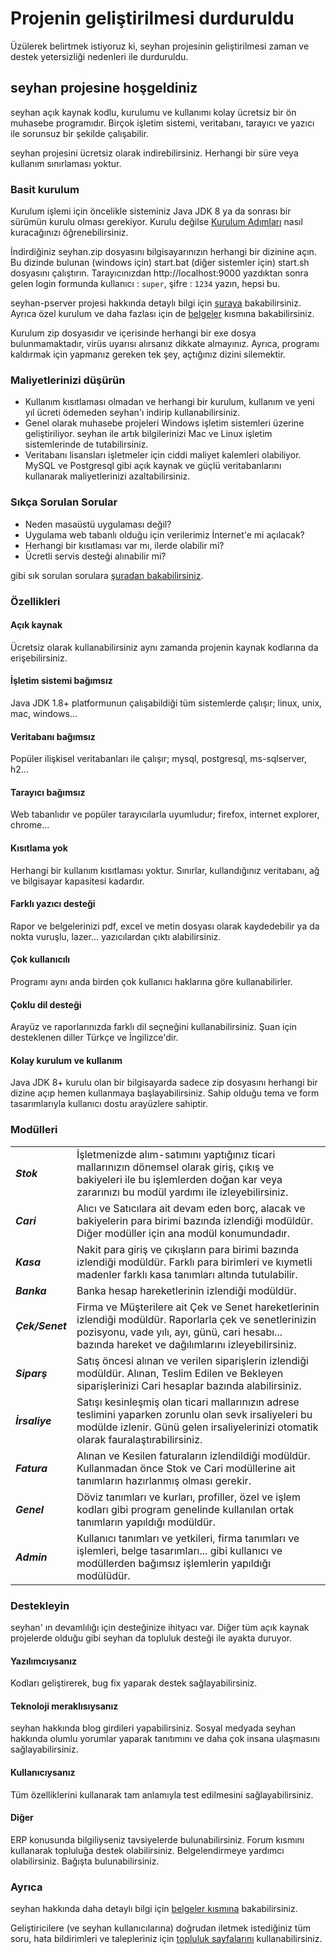 # Projenin geliştirilmesi durduruldu

Üzülerek belirtmek istiyoruz ki, seyhan projesinin geliştirilmesi zaman ve destek yetersizliği nedenleri ile durduruldu.

## seyhan projesine hoşgeldiniz

seyhan açık kaynak kodlu, kurulumu ve kullanımı kolay ücretsiz bir ön muhasebe programıdır. Birçok işletim sistemi, veritabanı, tarayıcı ve yazıcı ile sorunsuz bir şekilde çalışabilir.

seyhan projesini ücretsiz olarak indirebilirsiniz. Herhangi bir süre veya kullanım sınırlaması yoktur.

### Basit kurulum

Kurulum işlemi için öncelikle sisteminiz Java JDK 8 ya da sonrası bir sürümün kurulu olması gerekiyor. Kurulu değilse [Kurulum Adımları](https://github.com/seyhanp/seyhan/wiki/install) nasıl kuracağınızı öğrenebilirsiniz.

İndirdiğiniz seyhan.zip dosyasını bilgisayarınızın herhangi bir dizinine açın. Bu dizinde bulunan (windows için) start.bat (diğer sistemler için) start.sh dosyasını çalıştırın. Tarayıcınızdan http://localhost:9000 yazdıktan sonra gelen login formunda kullanıcı : `super`, şifre : `1234` yazın, hepsi bu.

seyhan-pserver projesi hakkında detaylı bilgi için [şuraya](https://github.com/seyhanp/seyhan/wiki/printing) bakabilirsiniz. Ayrıca özel kurulum ve daha fazlası için de [belgeler](https://github.com/seyhanp/seyhan/wiki) kısmına bakabilirsiniz.

Kurulum zip dosyasıdır ve içerisinde herhangi bir exe dosya bulunmamaktadır, virüs uyarısı alırsanız dikkate almayınız. Ayrıca, programı kaldırmak için yapmanız gereken tek şey, açtığınız dizini silemektir. 

### Maliyetlerinizi düşürün

* Kullanım kısıtlaması olmadan ve herhangi bir kurulum, kullanım ve yeni yıl ücreti ödemeden seyhan'ı indirip kullanabilirsiniz.
* Genel olarak muhasebe projeleri Windows işletim sistemleri üzerine geliştiriliyor. seyhan ile artık bilgilerinizi Mac ve Linux işletim sistemlerinde de tutabilirsiniz.
* Veritabanı lisansları işletmeler için ciddi maliyet kalemleri olabiliyor. MySQL ve Postgresql gibi açık kaynak ve güçlü veritabanlarını kullanarak maliyetlerinizi azaltabilirsiniz.

### Sıkça Sorulan Sorular

* Neden masaüstü uygulaması değil?
* Uygulama web tabanlı olduğu için verilerimiz İnternet'e mi açılacak?
* Herhangi bir kısıtlaması var mı, ilerde olabilir mi?
* Ücretli servis desteği alınabilir mi?

gibi sık sorulan sorulara [şuradan bakabilirsiniz](https://github.com/seyhanp/seyhan/wiki/faq).

### Özellikleri

#### Açık kaynak
Ücretsiz olarak kullanabilirsiniz aynı zamanda projenin kaynak kodlarına da erişebilirsiniz.

#### İşletim sistemi bağımsız
Java JDK 1.8+ platformunun çalışabildiği tüm sistemlerde çalışır; linux, unix, mac, windows...

#### Veritabanı bağımsız
Popüler ilişkisel veritabanları ile çalışır; mysql, postgresql, ms-sqlserver, h2...

#### Tarayıcı bağımsız
Web tabanlıdır ve popüler tarayıcılarla uyumludur; firefox, internet explorer, chrome...

#### Kısıtlama yok
Herhangi bir kullanım kısıtlaması yoktur. Sınırlar, kullandığınız veritabanı, ağ ve bilgisayar kapasitesi kadardır.

#### Farklı yazıcı desteği
Rapor ve belgelerinizi pdf, excel ve metin dosyası olarak kaydedebilir ya da nokta vuruşlu, lazer... yazıcılardan çıktı alabilirsiniz.

#### Çok kullanıcılı
Programı aynı anda birden çok kullanıcı haklarına göre kullanabilirler.

#### Çoklu dil desteği
Arayüz ve raporlarınızda farklı dil seçneğini kullanabilirsiniz. Şuan için desteklenen diller Türkçe ve İngilizce'dir.

#### Kolay kurulum ve kullanım
Java JDK 8+ kurulu olan bir bilgisayarda sadece zip dosyasını herhangi bir dizine açıp hemen kullanmaya başlayabilirsiniz. Sahip olduğu tema ve form tasarımlarıyla kullanıcı dostu arayüzlere sahiptir.

### Modülleri

| | |
|-|-|
| _**Stok**_      | İşletmenizde alım-satımını yaptığınız ticari mallarınızın dönemsel olarak giriş, çıkış ve bakiyeleri ile bu işlemlerden doğan kar veya zararınızı bu modül yardımı ile izleyebilirsiniz. |
| _**Cari**_      | Alıcı ve Satıcılara ait devam eden borç, alacak ve bakiyelerin para birimi bazında izlendiği modüldür. Diğer modüller için ana modül konumundadır. |
| _**Kasa**_      | Nakit para giriş ve çıkışların para birimi bazında izlendiği modüldür. Farklı para birimleri ve kıymetli madenler farklı kasa tanımları altında tutulabilir. |
| _**Banka**_     | Banka hesap hareketlerinin izlendiği modüldür. |
| _**Çek/Senet**_ | Firma ve Müşterilere ait Çek ve Senet hareketlerinin izlendiği modüldür. Raporlarla çek ve senetlerinizin pozisyonu, vade yılı, ayı, günü, cari hesabı... bazında hareket ve dağılımlarını izleyebilirsiniz. |
| _**Siparş**_    | Satış öncesi alınan ve verilen siparişlerin izlendiği modüldür. Alınan, Teslim Edilen ve Bekleyen siparişlerinizi Cari hesaplar bazında alabilirsiniz. |
| _**İrsaliye**_  | Satışı kesinleşmiş olan ticari mallarınızın adrese teslimini yaparken zorunlu olan sevk irsaliyeleri bu modülde izlenir. Günü gelen irsaliyelerinizi otomatik olarak fauralaştırabilirsiniz. |
| _**Fatura**_  | Alınan ve Kesilen faturaların izlendildiği modüldür. Kullanmadan önce Stok ve Cari modüllerine ait tanımların hazırlanmış olması gerekir. |
| _**Genel**_     | Döviz tanımları ve kurları, profiller, özel ve işlem kodları gibi program genelinde kullanılan ortak tanımların yapıldığı modüldür. |
| _**Admin**_     | Kullanıcı tanımları ve yetkileri, firma tanımları ve işlemleri, belge tasarımları... gibi kullanıcı ve modüllerden bağımsız işlemlerin yapıldığı modülüdür. |

### Destekleyin

seyhan' ın devamlılığı için desteğinize ihityacı var. Diğer tüm açık kaynak projelerde olduğu gibi seyhan da topluluk desteği ile ayakta duruyor. 

#### Yazılımcıysanız
Kodları geliştirerek, bug fix yaparak destek sağlayabilirsiniz.

#### Teknoloji meraklısıysanız
seyhan hakkında blog girdileri yapabilirsiniz. Sosyal medyada seyhan hakkında olumlu yorumlar yaparak tanıtımını ve daha çok insana ulaşmasını sağlayabilirsiniz.

#### Kullanıcıysanız
Tüm özelliklerini kullanarak tam anlamıyla test edilmesini sağlayabilirsiniz.

#### Diğer
ERP konusunda bilgiliyseniz tavsiyelerde bulunabilirsiniz. Forum kısmını kullanarak topluluğa destek olabilirsiniz. Belgelendirmeye yardımcı olabilirsiniz. Bağışta bulunabilirsiniz.

### Ayrıca
seyhan hakkında daha detaylı bilgi için [belgeler kısmına](https://github.com/seyhanp/seyhan/wiki) bakabilirsiniz.

Geliştiricilere (ve seyhan kullanıcılarına) doğrudan iletmek istediğiniz tüm soru, hata bildirimleri ve talepleriniz için [topluluk sayfalarını](https://groups.google.com/d/forum/seyhanp) kullanabilirsiniz.

